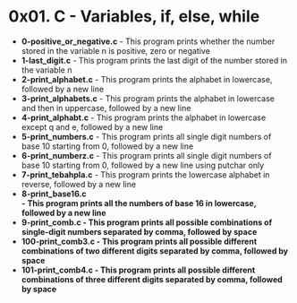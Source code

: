 <h1>0x01. C - Variables, if, else, while</h1>
<ul>
<li><b>0-positive_or_negative.c</b> - This program prints whether the number stored in the variable n is positive, zero or negative</li>
<li><b>1-last_digit.c</b> - This program prints the last digit of the number stored in the variable n</li>
<li><b>2-print_alphabet.c</b> - This program prints the alphabet in lowercase, followed by a new line</li>
<li><b>3-print_alphabets.c</b> - This program prints the alphabet in lowercase and then in uppercase, followed by a new line</li>
<li><b>4-print_alphabt.c</b> - This program prints the alphabet in lowercase except q and e, followed by a new line</li>
<li><b>5-print_numbers.c</b> - This program prints all single digit numbers of base 10 starting from 0, followed by a new line</li>
<li><b>6-print_numberz.c</b> - This program prints all single digit numbers of base 10 starting from 0, followed by a new line using putchar only</li>
<li><b>7-print_tebahpla.c</b> - This program prints the lowercase alphabet in reverse, followed by a new line</li>
<li><b>8-print_base16.c</br> - This program prints all the numbers of base 16 in lowercase, followed by a new line</li>
<li><b>9-print_comb.c</b> - This program prints all possible combinations of single-digit numbers separated by comma, followed by space</li>
<li><b>100-print_comb3.c</b> - This program  prints all possible different combinations of two different digits separated by comma, followed by space</li>
<li><b>101-print_comb4.c</b> - This program  prints all possible different combinations of three different digits separated by comma, followed by space</li>
</ul>
